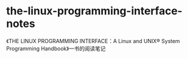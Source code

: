 # the-linux-programming-interface-notes
《THE LINUX PROGRAMMING INTERFACE：A Linux and UNIX® System Programming Handbook》一书的阅读笔记
